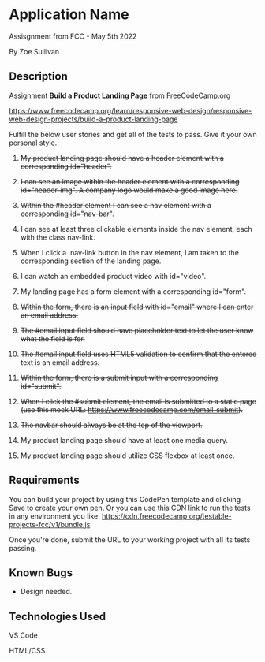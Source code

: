 # Application Name

Assisgnment from FCC - May 5th 2022

By Zoe Sullivan

## Description

Assignment **Build a Product Landing Page** from FreeCodeCamp.org

<https://www.freecodecamp.org/learn/responsive-web-design/responsive-web-design-projects/build-a-product-landing-page>

Fulfill the below user stories and get all of the tests to pass. Give it your own personal style.

1. ~~My product landing page should have a header element with a corresponding id="header".~~

2. ~~I can see an image within the header element with a corresponding id="header-img". A company logo would make a good image here.~~

3. ~~Within the #header element I can see a nav element with a corresponding id="nav-bar".~~

4. I can see at least three clickable elements inside the nav element, each with the class nav-link.

5. When I click a .nav-link button in the nav element, I am taken to the corresponding section of the landing page.

6. I can watch an embedded product video with id="video".

7. ~~My landing page has a form element with a corresponding id="form".~~

8. ~~Within the form, there is an input field with id="email" where I can enter an email address.~~

9. ~~The #email input field should have placeholder text to let the user know what the field is for.~~

10. ~~The #email input field uses HTML5 validation to confirm that the entered text is an email address.~~

11. ~~Within the form, there is a submit input with a corresponding id="submit".~~

12. ~~When I click the #submit element, the email is submitted to a static page (use this mock URL: <https://www.freecodecamp.com/email-submit>).~~

13. ~~The navbar should always be at the top of the viewport.~~

14. My product landing page should have at least one media query.

15. ~~My product landing page should utilize CSS flexbox at least once.~~

## Requirements

You can build your project by using this CodePen template and clicking Save to create your own pen. Or you can use this CDN link to run the tests in any environment you like: <https://cdn.freecodecamp.org/testable-projects-fcc/v1/bundle.js>

Once you're done, submit the URL to your working project with all its tests passing.

## Known Bugs

- Design needed.

## Technologies Used

VS Code

HTML/CSS
